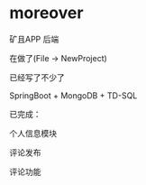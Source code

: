 # moreover
矿且APP 后端

在做了(File -> NewProject)

已经写了不少了

SpringBoot + MongoDB + TD-SQL

已完成：

个人信息模块

评论发布

评论功能